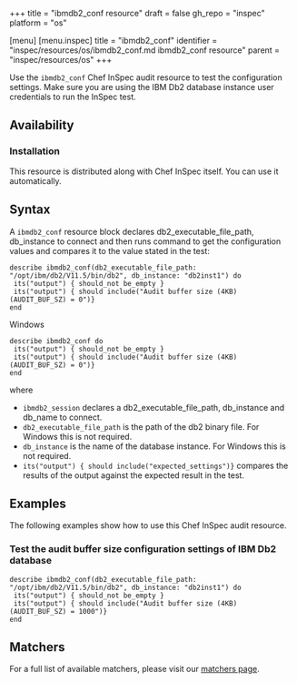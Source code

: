+++
title = "ibmdb2_conf resource"
draft = false
gh_repo = "inspec"
platform = "os"

[menu]
  [menu.inspec]
    title = "ibmdb2_conf"
    identifier = "inspec/resources/os/ibmdb2_conf.md ibmdb2_conf resource"
    parent = "inspec/resources/os"
+++

Use the `ibmdb2_conf` Chef InSpec audit resource to test the configuration settings. Make sure you are using the IBM Db2 database instance user credentials to run the InSpec test.

## Availability

### Installation

This resource is distributed along with Chef InSpec itself. You can use it automatically.

## Syntax

A `ibmdb2_conf` resource block declares db2_executable_file_path, db_instance to connect and then runs command to get the configuration values and compares it to the value stated in the test:

    describe ibmdb2_conf(db2_executable_file_path: "/opt/ibm/db2/V11.5/bin/db2", db_instance: "db2inst1") do
     its("output") { should_not be_empty }
     its("output") { should include("Audit buffer size (4KB) (AUDIT_BUF_SZ) = 0")}
    end

Windows

    describe ibmdb2_conf do
     its("output") { should_not be_empty }
     its("output") { should include("Audit buffer size (4KB) (AUDIT_BUF_SZ) = 0")}
    end

where

- `ibmdb2_session` declares a db2_executable_file_path, db_instance and db_name to connect.
- `db2_executable_file_path` is the path of the db2 binary file. For Windows this is not required.
- `db_instance` is the name of the database instance. For Windows this is not required.
- `its("output") { should include("expected_settings")}` compares the results of the output against the expected result in the test.

## Examples

The following examples show how to use this Chef InSpec audit resource.

### Test the audit buffer size configuration settings of IBM Db2 database

    describe ibmdb2_conf(db2_executable_file_path: "/opt/ibm/db2/V11.5/bin/db2", db_instance: "db2inst1") do
     its("output") { should_not be_empty }
     its("output") { should include("Audit buffer size (4KB) (AUDIT_BUF_SZ) = 1000")}
    end

## Matchers

For a full list of available matchers, please visit our [matchers page](/inspec/matchers/).
